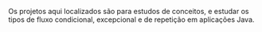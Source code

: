 Os projetos aqui localizados são para estudos de conceitos, e estudar os tipos de fluxo condicional, excepcional e de repetição em aplicações Java.
